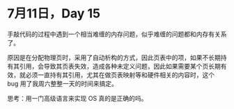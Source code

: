 # 7月11日，Day 15

手敲代码的过程中遇到一个相当难缠的内存问题，似乎难缠的问题都和内存有关系了。

原因是在分配物理页时，采用了自动析构的方式，因此页表中的项，如果不长期持有其引用，会导致其页表失效，造成各种未定义问题，因此如果需要某个页长期有效，就必须一直持有其引用，尤其在做页表映射等和硬件相关的内容时，这个 bug 用了我周六整整一天的时间来搞定。

思考：用一门高级语言来实现 OS 真的是正确的吗。